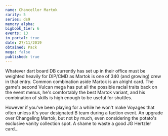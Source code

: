 ```yaml
---
name: Chancellor Martok
rarity: 5
series: ds9
memory_alpha:
bigbook_tier: 6
events: 13
in_portal: true
date: 27/11/2019
obtained: Pack
mega: false
published: true
---
```


Whatever dart board DB currently has set up in their office must be weighted heavily for DIP/CMD as Martok is one of 340 (and growing) crew in that entry. Common combination aside Martok is an alright card. The game's second Vulcan mega has put all the possible racial traits back on the event menus, he's comfortably the best Martok variant, and his combination of skills is high enough to be useful for shuttles.

However if you've been playing for a while he won't make Voyages that often unless it's your designated B team during a faction event. An upgrade over Changeling Martok, but not by much, even considering the potato's exclusive vanity collection spot. A shame to waste a good JG Hertzler card...
